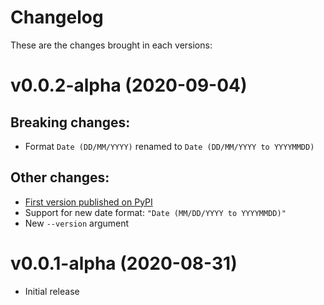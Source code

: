 # Changelog
These are the changes brought in each versions:

v0.0.2-alpha (2020-09-04)
=========================

Breaking changes:
-----------------

* Format `Date (DD/MM/YYYY)` renamed to `Date (DD/MM/YYYY to YYYYMMDD)`

Other changes:
--------------

* [First version published on PyPI](https://pypi.org/project/delimited2fixedwidth)
* Support for new date format: `"Date (MM/DD/YYYY to YYYYMMDD)"`
* New `--version` argument

v0.0.1-alpha (2020-08-31)
=========================

* Initial release
